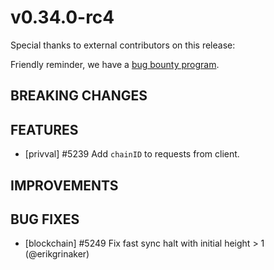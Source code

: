 # v0.34.0-rc4

Special thanks to external contributors on this release:

Friendly reminder, we have a [bug bounty program](https://hackerone.com/tendermint).

## BREAKING CHANGES

## FEATURES

- [privval] \#5239 Add `chainID` to requests from client.

## IMPROVEMENTS

## BUG FIXES

- [blockchain] \#5249 Fix fast sync halt with initial height > 1 (@erikgrinaker)
